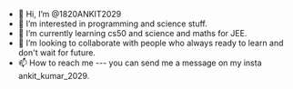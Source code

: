- 👋 Hi, I’m @1820ANKIT2029
- 👀 I’m interested in programming and science stuff.
- 🌱 I’m currently learning cs50 and science and maths for JEE.
- 💞️ I’m looking to collaborate with people who always ready to learn and don't wait for future.
- 📫 How to reach me --- you can send me a message on my insta ankit_kumar_2029. 

<!---
1820ANKIT2029/1820ANKIT2029 is a ✨ special ✨ repository because its `README.md` (this file) appears on your GitHub profile.
You can click the Preview link to take a look at your changes.
--->
